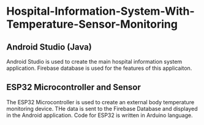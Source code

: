 # Hospital-Information-System-With-Temperature-Sensor-Monitoring

## Android Studio (Java)
Android Studio is used to create the main hospital information system application. Firebase database is used for the features of this applicaiton.

## ESP32 Microcontroller and Sensor
The ESP32 Microcontroller is used to create an external body temperature monitoring device. THe data is sent to the Firebase Database and displayed in the Android application. Code for ESP32 is written in Arduino language.
